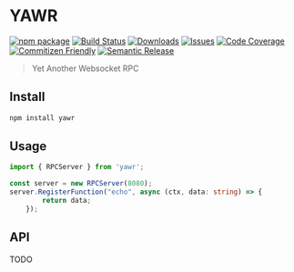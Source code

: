 # YAWR

[![npm package][npm-img]][npm-url]
[![Build Status][build-img]][build-url]
[![Downloads][downloads-img]][downloads-url]
[![Issues][issues-img]][issues-url]
[![Code Coverage][codecov-img]][codecov-url]
[![Commitizen Friendly][commitizen-img]][commitizen-url]
[![Semantic Release][semantic-release-img]][semantic-release-url]

> Yet Another Websocket RPC

## Install

```bash
npm install yawr
```

## Usage

```ts
import { RPCServer } from 'yawr';

const server = new RPCServer(8080);
server.RegisterFunction("echo", async (ctx, data: string) => {
        return data;
    });
```

## API

TODO

[build-img]:https://github.com/kaosumaru/yawr/actions/workflows/release.yml/badge.svg
[build-url]:https://github.com/kaosumaru/yawr/actions/workflows/release.yml
[downloads-img]:https://img.shields.io/npm/dt/typescript-npm-package-template
[downloads-url]:https://www.npmtrends.com/typescript-npm-package-template
[npm-img]:https://img.shields.io/npm/v/typescript-npm-package-template
[npm-url]:https://www.npmjs.com/package/typescript-npm-package-template
[issues-img]:https://img.shields.io/github/issues/kaosumaru/yawr
[issues-url]:https://github.com/kaosumaru/yawr/issues
[codecov-img]:https://codecov.io/gh/kaosumaru/yawr/branch/main/graph/badge.svg
[codecov-url]:https://codecov.io/gh/kaosumaru/yawr
[semantic-release-img]:https://img.shields.io/badge/%20%20%F0%9F%93%A6%F0%9F%9A%80-semantic--release-e10079.svg
[semantic-release-url]:https://github.com/semantic-release/semantic-release
[commitizen-img]:https://img.shields.io/badge/commitizen-friendly-brightgreen.svg
[commitizen-url]:http://commitizen.github.io/cz-cli/
